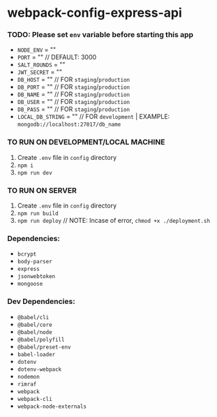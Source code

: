# webpack-config-express-api

### TODO: Please set `env` variable before starting this app

- `NODE_ENV` = ""
- `PORT` = "" // DEFAULT: 3000
- `SALT_ROUNDS` = ""
- `JWT_SECRET` = ""
- `DB_HOST` = "" // FOR `staging`/`production`
- `DB_PORT` = "" // FOR `staging`/`production`
- `DB_NAME` = "" // FOR `staging`/`production`
- `DB_USER` = "" // FOR `staging`/`production`
- `DB_PASS` = "" // FOR `staging`/`production`
- `LOCAL_DB_STRING` = "" // FOR `development` | EXAMPLE: `mongodb://localhost:27017/db_name`

### TO RUN ON DEVELOPMENT/LOCAL MACHINE

1. Create `.env` file in `config` directory
2. `npm i`
3. `npm run dev`

### TO RUN ON SERVER

1. Create `.env` file in `config` directory
2. `npm run build`
3. `npm run deploy` // NOTE: Incase of error, `chmod +x ./deployment.sh`

### Dependencies:

- `bcrypt`
- `body-parser`
- `express`
- `jsonwebtoken`
- `mongoose`

### Dev Dependencies:

- `@babel/cli`
- `@babel/core`
- `@babel/node`
- `@babel/polyfill`
- `@babel/preset-env`
- `babel-loader`
- `dotenv`
- `dotenv-webpack`
- `nodemon`
- `rimraf`
- `webpack`
- `webpack-cli`
- `webpack-node-externals`

